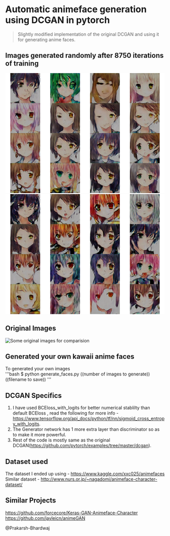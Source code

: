 # Automatic animeface generation using DCGAN in pytorch  
> Slightly modified implementation of the original DCGAN and using it for generating anime faces.  
  
## Images generated randomly after 8750 iterations of training  
![Generated Animefaces](Imgs/faces.png)  
![Generated Animefaces](Imgs/test.png)  
  
## Original Images  
![Some original images for comparision](Generated_Faces/original.png)

## Generated your own kawaii anime faces  
To generated your own images  
'''bash
$ python generate_faces.py ((number of images to generate)) ((filename to save))
'''
## DCGAN Specifics  
1. I have used BCEloss_with_logits for better numerical stablilty than default BCEloss , read the following for more info - https://www.tensorflow.org/api_docs/python/tf/nn/sigmoid_cross_entropy_with_logits.  
2. The Generator network has 1 more extra layer than discriminator so as to make it more powerful.  
3. Rest of the code is mostly same as the original DCGAN(https://github.com/pytorch/examples/tree/master/dcgan).  


## Dataset used
The dataset I ended up using - https://www.kaggle.com/xxc025/animefaces  
Similar dataset - http://www.nurs.or.jp/~nagadomi/animeface-character-dataset/  

## Similar Projects    
https://github.com/forcecore/Keras-GAN-Animeface-Character  
https://github.com/jayleicn/animeGAN  

@Prakarsh-Bhardwaj
